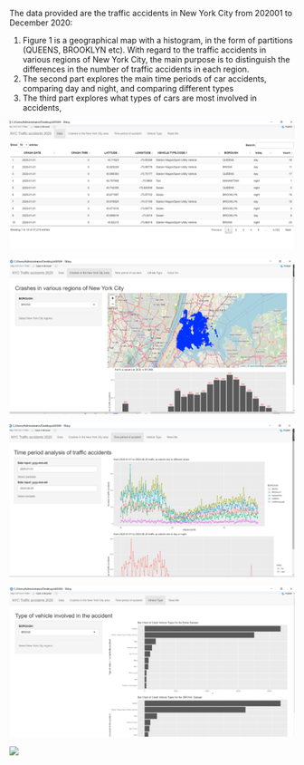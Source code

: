 The data provided are the traffic accidents in New York City from 202001 to December 2020:
1. Figure 1 is a geographical map with a histogram, in the form of partitions (QUEENS, BROOKLYN etc). With regard to the traffic accidents in various regions of New York City, the main purpose is to distinguish the differences in the number of traffic accidents in each region.
2. The second part explores the main time periods of car accidents, comparing day and night, and comparing different types
3. The third part explores what types of cars are most involved in accidents,



![](images/1.png)

![](images/2.png)

![](images/3.png)

![](images/4.png)

![](images/5.png)